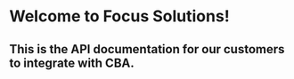 # Welcome to Focus Solutions!

## This is the API documentation for our customers to integrate with CBA.
